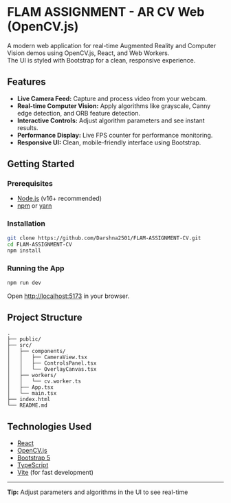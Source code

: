 # FLAM ASSIGNMENT - AR CV Web (OpenCV.js)

A modern web application for real-time Augmented Reality and Computer Vision demos using OpenCV.js, React, and Web Workers.  
The UI is styled with Bootstrap for a clean, responsive experience.

## Features

- **Live Camera Feed:** Capture and process video from your webcam.
- **Real-time Computer Vision:** Apply algorithms like grayscale, Canny edge detection, and ORB feature detection.
- **Interactive Controls:** Adjust algorithm parameters and see instant results.
- **Performance Display:** Live FPS counter for performance monitoring.
- **Responsive UI:** Clean, mobile-friendly interface using Bootstrap.

## Getting Started

### Prerequisites

- [Node.js](https://nodejs.org/) (v16+ recommended)
- [npm](https://www.npmjs.com/) or [yarn](https://yarnpkg.com/)

### Installation

```bash
git clone https://github.com/Darshna2501/FLAM-ASSIGNMENT-CV.git
cd FLAM-ASSIGNMENT-CV
npm install
```

### Running the App

```bash
npm run dev
```

Open [http://localhost:5173](http://localhost:5173) in your browser.

## Project Structure

```
.
├── public/
├── src/
│   ├── components/
│   │   ├── CameraView.tsx
│   │   ├── ControlsPanel.tsx
│   │   └── OverlayCanvas.tsx
│   ├── workers/
│   │   └── cv.worker.ts
│   ├── App.tsx
│   └── main.tsx
├── index.html
└── README.md
```

## Technologies Used

- [React](https://react.dev/)
- [OpenCV.js](https://docs.opencv.org/4.x/d5/d10/tutorial_js_root.html)
- [Bootstrap 5](https://getbootstrap.com/)
- [TypeScript](https://www.typescriptlang.org/)
- [Vite](https://vitejs.dev/) (for fast development)

---

**Tip:** Adjust parameters and algorithms in the UI to see real-time